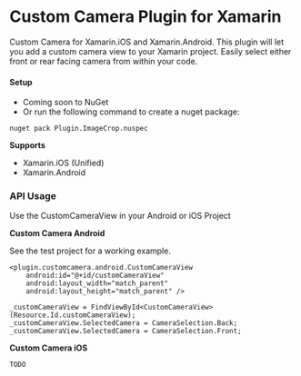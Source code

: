 # Custom Camera Plugin for Xamarin

Custom Camera for Xamarin.iOS and Xamarin.Android. This plugin will let you add a custom camera view to your Xamarin project. Easily select either front or rear facing camera from within your code. 

#### Setup
* Coming soon to NuGet
* Or run the following command to create a nuget package:
```
nuget pack Plugin.ImageCrop.nuspec
```

**Supports**
* Xamarin.iOS (Unified)
* Xamarin.Android

### API Usage

Use the CustomCameraView in your Android or iOS Project

**Custom Camera Android**

See the test project for a working example.
```
<plugin.customcamera.android.CustomCameraView
    android:id="@+id/customCameraView"
	android:layout_width="match_parent"
	android:layout_height="match_parent" />

```
```
_customCameraView = FindViewById<CustomCameraView>(Resource.Id.customCameraView);
_customCameraView.SelectedCamera = CameraSelection.Back;
_customCameraView.SelectedCamera = CameraSelection.Front;
```
**Custom Camera iOS**
```
TODO
```
